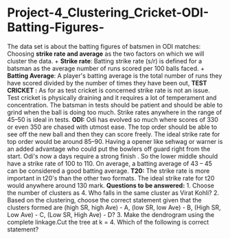# Project-4_Clustering_Cricket-ODI-Batting-Figures-
The data set is about the batting figures of batsmen in ODI matches:  Choosing **strike rate and average** as the two factors on which we will cluster the data.  + **Strike rate**: Batting strike rate (s/r) is defined for a batsman as the average number of runs scored per 100 balls faced.  + **Batting Average**: A player's batting average is the total number of runs they have scored divided by the number of times they have been out,  **TEST CRICKET :**  As for as test cricket is concerned strike rate is not an issue. Test cricket is physically draining and it requires a lot of temperament and concentration. The batsman in tests should be patient and should be able to grind when the ball is doing too much.       Strike rates anywhere in the range of 45–50 is ideal in tests.  **ODI:**  Odi has evolved so much where scores of 330 or even 350 are chased with utmost ease. The top order should be able to see off the new ball and then they can score freely. The ideal strike rate for top order would be around 85–90. Having a opener like sehwag or warner is an added advantage who could put the bowlers off guard right from the start.      Odi's now a days require a strong finish . So the lower middle should have a strike rate of 100 to 110.     On average, a batting average of 43 – 45 can be considered a good batting average.   **T20:**  The strike rate is more important in t20's than the other two formats.       The ideal strike rate for t20 would anywhere around 130 mark.  **Questions to be answered:**   1. Choose the number of clusters as 4. Who falls in the same cluster as Virat Kohli?  2. Based on the clustering, choose the correct statement given that the clusters formed are (high SR, high Ave) - A, (low SR, low Ave) - B, (High SR, Low Ave) - C, (Low SR, High Ave) - D?  3. Make the dendrogram using the complete linkage.Cut the tree at k = 4. Which of the following is correct statement?
